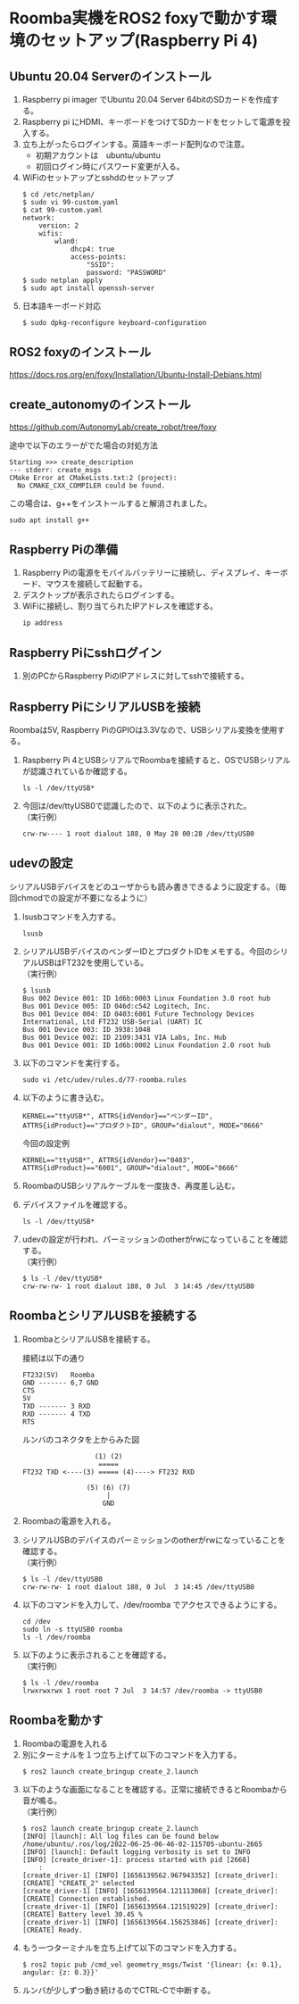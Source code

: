 # Roomba実機をROS2 foxyで動かす環境のセットアップ(Raspberry Pi 4)

## Ubuntu 20.04 Serverのインストール

1. Raspberry pi imager でUbuntu 20.04 Server 64bitのSDカードを作成する。
1. Raspberry pi にHDMI、キーボードをつけてSDカードをセットして電源を投入する。
1. 立ち上がったらログインする。英語キーボード配列なので注意。
    - 初期アカウントは　ubuntu/ubuntu
    - 初回ログイン時にパスワード変更が入る。
1. WiFiのセットアップとsshdのセットアップ
    ```
    $ cd /etc/netplan/
    $ sudo vi 99-custom.yaml
    $ cat 99-custom.yaml
    network:
        version: 2
        wifis:
            wlan0:
                dhcp4: true
                access-points:
                    "SSID":
                    password: "PASSWORD"
    $ sudo netplan apply
    $ sudo apt install openssh-server
    ```
1. 日本語キーボード対応
    ```
    $ sudo dpkg-reconfigure keyboard-configuration
    ```

## ROS2 foxyのインストール

https://docs.ros.org/en/foxy/Installation/Ubuntu-Install-Debians.html

## create_autonomyのインストール

https://github.com/AutonomyLab/create_robot/tree/foxy


途中で以下のエラーがでた場合の対処方法
```
Starting >>> create_description
--- stderr: create_msgs
CMake Error at CMakeLists.txt:2 (project):
  No CMAKE_CXX_COMPILER could be found.
```

この場合は、g++をインストールすると解消されました。
```
sudo apt install g++
```

## Raspberry Piの準備

1. Raspberry Piの電源をモバイルバッテリーに接続し、ディスプレイ、キーボード、マウスを接続して起動する。
1. デスクトップが表示されたらログインする。
1. WiFiに接続し、割り当てられたIPアドレスを確認する。
   ```
   ip address
   ```

## Raspberry Piにsshログイン

1. 別のPCからRaspberry PiのIPアドレスに対してsshで接続する。


## Raspberry PiにシリアルUSBを接続

Roombaは5V, Raspberry PiのGPIOは3.3Vなので、USBシリアル変換を使用する。

1. Raspberry Pi 4とUSBシリアルでRoombaを接続すると、OSでUSBシリアルが認識されているか確認する。
    ```
    ls -l /dev/ttyUSB*
    ```
1. 今回は/dev/ttyUSB0で認識したので、以下のように表示された。  
（実行例）
    ```
    crw-rw---- 1 root dialout 188, 0 May 28 00:28 /dev/ttyUSB0
    ```

## udevの設定

シリアルUSBデバイスをどのユーザからも読み書きできるように設定する。（毎回chmodでの設定が不要になるように）

1. lsusbコマンドを入力する。
    ```
    lsusb
    ```
1. シリアルUSBデバイスのベンダーIDとプロダクトIDをメモする。今回のシリアルUSBはFT232を使用している。  
（実行例）
    ```
    $ lsusb
    Bus 002 Device 001: ID 1d6b:0003 Linux Foundation 3.0 root hub
    Bus 001 Device 005: ID 046d:c542 Logitech, Inc. 
    Bus 001 Device 004: ID 0403:6001 Future Technology Devices International, Ltd FT232 USB-Serial (UART) IC
    Bus 001 Device 003: ID 3938:1048  
    Bus 001 Device 002: ID 2109:3431 VIA Labs, Inc. Hub
    Bus 001 Device 001: ID 1d6b:0002 Linux Foundation 2.0 root hub
    ```

1. 以下のコマンドを実行する。
    ```
    sudo vi /etc/udev/rules.d/77-roomba.rules
    ```
1. 以下のように書き込む。
    ```
    KERNEL=="ttyUSB*", ATTRS{idVendor}=="ベンダーID", ATTRS{idProduct}=="プロダクトID", GROUP="dialout", MODE="0666"
    ```
    今回の設定例
    ```
    KERNEL=="ttyUSB*", ATTRS{idVendor}=="0403", ATTRS{idProduct}=="6001", GROUP="dialout", MODE="0666"
    ```
1. RoombaのUSBシリアルケーブルを一度抜き、再度差し込む。
1. デバイスファイルを確認する。
    ```
    ls -l /dev/ttyUSB*
    ```
1. udevの設定が行われ、パーミッションのotherがrwになっていることを確認する。  
（実行例）
    ```
    $ ls -l /dev/ttyUSB*
    crw-rw-rw- 1 root dialout 188, 0 Jul  3 14:45 /dev/ttyUSB0
    ```

## RoombaとシリアルUSBを接続する

1. RoombaとシリアルUSBを接続する。

    接続は以下の通り
    ```
    FT232(5V)   Roomba
    GND ------- 6,7 GND
    CTS
    5V
    TXD ------- 3 RXD
    RXD ------- 4 TXD
    RTS
    ```
    ルンバのコネクタを上からみた図
    ```
                      (1) (2)
                       =====
    FT232 TXD <----(3) ===== (4)----> FT232 RXD

                    (5) (6) (7)
                         |
                        GND
    ```
1. Roombaの電源を入れる。
1. シリアルUSBのデバイスのパーミッションのotherがrwになっていることを確認する。  
（実行例）
    ```
    $ ls -l /dev/ttyUSB0
    crw-rw-rw- 1 root dialout 188, 0 Jul  3 14:45 /dev/ttyUSB0
    ```
1. 以下のコマンドを入力して、/dev/roomba でアクセスできるようにする。
    ```
    cd /dev
    sudo ln -s ttyUSB0 roomba
    ls -l /dev/roomba 
    ```
1. 以下のように表示されることを確認する。  
（実行例）
    ```
    $ ls -l /dev/roomba
    lrwxrwxrwx 1 root root 7 Jul  3 14:57 /dev/roomba -> ttyUSB0
    ```

## Roombaを動かす

1. Roombaの電源を入れる
1. 別にターミナルを１つ立ち上げて以下のコマンドを入力する。
    ```
    $ ros2 launch create_bringup create_2.launch
    ```
1. 以下のような画面になることを確認する。正常に接続できるとRoombaから音が鳴る。  
    （実行例）
    ```
    $ ros2 launch create_bringup create_2.launch
    [INFO] [launch]: All log files can be found below /home/ubuntu/.ros/log/2022-06-25-06-46-02-115705-ubuntu-2665
    [INFO] [launch]: Default logging verbosity is set to INFO
    [INFO] [create_driver-1]: process started with pid [2668]
        :
    [create_driver-1] [INFO] [1656139562.967943352] [create_driver]: [CREATE] "CREATE_2" selected
    [create_driver-1] [INFO] [1656139564.121113068] [create_driver]: [CREATE] Connection established.
    [create_driver-1] [INFO] [1656139564.121519229] [create_driver]: [CREATE] Battery level 30.45 %
    [create_driver-1] [INFO] [1656139564.156253846] [create_driver]: [CREATE] Ready.
    ```
1. もう一つターミナルを立ち上げて以下のコマンドを入力する。
    ```
    $ ros2 topic pub /cmd_vel geometry_msgs/Twist '{linear: {x: 0.1}, angular: {z: 0.3}}'
    ```
1. ルンバが少しずつ動き続けるのでCTRL-Cで中断する。
